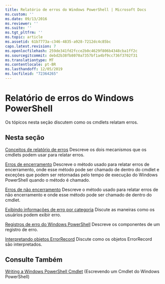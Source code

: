 ```yaml
---
title: Relatório de erros do Windows PowerShell | Microsoft Docs
ms.custom: ''
ms.date: 09/13/2016
ms.reviewer: ''
ms.suite: ''
ms.tgt_pltfrm: ''
ms.topic: article
ms.assetid: 61b7773a-c346-4835-a928-7212dc4c85bc
caps.latest.revision: 7
ms.openlocfilehash: 259de341fd2fcce2b0c4629f806b4348cba1ff2c
ms.sourcegitcommit: debd2b38fb8070a7357bf1a4bf9cc736f3702f31
ms.translationtype: MT
ms.contentlocale: pt-BR
ms.lasthandoff: 12/05/2019
ms.locfileid: "72364265"
---
```

# <a name="windows-powershell-error-reporting"></a>Relatório de erros do Windows PowerShell

Os tópicos nesta seção discutem como os cmdlets relatam erros.

## <a name="in-this-section"></a>Nesta seção

[Conceitos de relatório de erros](./error-reporting-concepts.md) Descreve os dois mecanismos que os cmdlets podem usar para relatar erros.

[Erros de encerramento](./terminating-errors.md) Descreve o método usado para relatar erros de encerramento, onde esse método pode ser chamado de dentro do cmdlet e exceções que podem ser retornadas pelo tempo de execução do Windows PowerShell quando o método é chamado.

[Erros de não encerramento](./non-terminating-errors.md) Descreve o método usado para relatar erros de não encerramento e onde esse método pode ser chamado de dentro do cmdlet.

[Exibindo informações de erro por categoria](./displaying-error-information.md) Discute as maneiras como os usuários podem exibir erro.

[Registros de erro do Windows PowerShell](./windows-powershell-error-records.md) Descreve os componentes de um registro de erro.

[Interpretando objetos ErrorRecord](./interpreting-errorrecord-objects.md) Discute como os objetos ErrorRecord são interpretados.

## <a name="see-also"></a>Consulte Também

[Writing a Windows PowerShell Cmdlet](./writing-a-windows-powershell-cmdlet.md) (Escrevendo um Cmdlet do Windows PowerShell)

